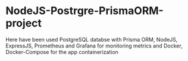 # NodeJS-Postrgre-PrismaORM-project
Here have been used PostgreSQL databse with Prisma ORM, NodeJS, ExpressJS, Prometheus and Grafana for monitoring metrics and Docker, Docker-Compose for the app containerization
